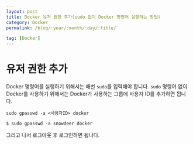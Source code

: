 ```yaml
---
layout: post
title: Docker 유저 권한 추가(sudo 없이 Docker 명령어 실행하는 방법)
category: Docker
permalink: /blog/:year/:month/:day/:title/

tag: [Docker]
---
```

# 유저 권한 추가

Docker 명령어를 실행하기 위해서는 매번 `sudo`를 입력해야 합니다. `sudo` 명령어 없이 Docker를 사용하기 위해서는 Docker가 사용하는 그룹에 사용자 ID를 추가하면 됩니다.

~~~
sudo gpasswd -a <사용자ID> docker

$ sudo gpasswd -a snowdeer docker
~~~

그리고 나서 로그아웃 후 로그인하면 됩니다.